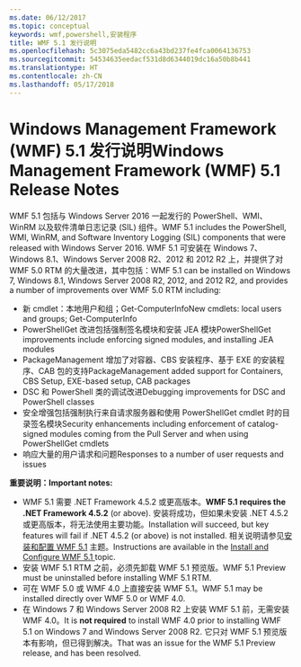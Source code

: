 ```yaml
---
ms.date: 06/12/2017
ms.topic: conceptual
keywords: wmf,powershell,安装程序
title: WMF 5.1 发行说明
ms.openlocfilehash: 5c3075eda5482cc6a43bd237fe4fca0064136753
ms.sourcegitcommit: 54534635eedacf531d8d6344019dc16a50b8b441
ms.translationtype: HT
ms.contentlocale: zh-CN
ms.lasthandoff: 05/17/2018
---
```

# <a name="windows-management-framework-wmf-51-release-notes"></a><span data-ttu-id="33e9f-103">Windows Management Framework (WMF) 5.1 发行说明</span><span class="sxs-lookup"><span data-stu-id="33e9f-103">Windows Management Framework (WMF) 5.1 Release Notes</span></span> #

<span data-ttu-id="33e9f-104">WMF 5.1 包括与 Windows Server 2016 一起发行的 PowerShell、WMI、WinRM 以及软件清单日志记录 (SIL) 组件。</span><span class="sxs-lookup"><span data-stu-id="33e9f-104">WMF 5.1 includes the PowerShell, WMI, WinRM, and Software Inventory Logging (SIL) components that were released with Windows Server 2016.</span></span>
<span data-ttu-id="33e9f-105">WMF 5.1 可安装在 Windows 7、Windows 8.1、Windows Server 2008 R2、2012 和 2012 R2 上，并提供了对 WMF 5.0 RTM 的大量改进，其中包括：</span><span class="sxs-lookup"><span data-stu-id="33e9f-105">WMF 5.1 can be installed on Windows 7, Windows 8.1, Windows Server 2008 R2, 2012, and 2012 R2, and provides a number of improvements over WMF 5.0 RTM including:</span></span>

- <span data-ttu-id="33e9f-106">新 cmdlet：本地用户和组；Get-ComputerInfo</span><span class="sxs-lookup"><span data-stu-id="33e9f-106">New cmdlets: local users and groups; Get-ComputerInfo</span></span>
- <span data-ttu-id="33e9f-107">PowerShellGet 改进包括强制签名模块和安装 JEA 模块</span><span class="sxs-lookup"><span data-stu-id="33e9f-107">PowerShellGet improvements include enforcing signed modules, and installing JEA modules</span></span>
- <span data-ttu-id="33e9f-108">PackageManagement 增加了对容器、CBS 安装程序、基于 EXE 的安装程序、CAB 包的支持</span><span class="sxs-lookup"><span data-stu-id="33e9f-108">PackageManagement added support for Containers, CBS Setup, EXE-based setup, CAB packages</span></span>
- <span data-ttu-id="33e9f-109">DSC 和 PowerShell 类的调试改进</span><span class="sxs-lookup"><span data-stu-id="33e9f-109">Debugging improvements for DSC and PowerShell classes</span></span>
- <span data-ttu-id="33e9f-110">安全增强包括强制执行来自请求服务器和使用 PowerShellGet cmdlet 时的目录签名模块</span><span class="sxs-lookup"><span data-stu-id="33e9f-110">Security enhancements including enforcement of catalog-signed modules coming from the Pull Server and when using PowerShellGet cmdlets</span></span>
- <span data-ttu-id="33e9f-111">响应大量的用户请求和问题</span><span class="sxs-lookup"><span data-stu-id="33e9f-111">Responses to a number of user requests and issues</span></span>

<span data-ttu-id="33e9f-112">**重要说明：**</span><span class="sxs-lookup"><span data-stu-id="33e9f-112">**Important notes:**</span></span>

- <span data-ttu-id="33e9f-113">WMF 5.1 需要 .NET Framework 4.5.2 或更高版本。</span><span class="sxs-lookup"><span data-stu-id="33e9f-113">**WMF 5.1 requires the .NET Framework 4.5.2** (or above).</span></span> <span data-ttu-id="33e9f-114">安装将成功，但如果未安装 .NET 4.5.2 或更高版本，将无法使用主要功能。</span><span class="sxs-lookup"><span data-stu-id="33e9f-114">Installation will succeed, but key features will fail if .NET 4.5.2 (or above) is not installed.</span></span> <span data-ttu-id="33e9f-115">相关说明请参见[安装和配置 WMF 5.1](https://msdn.microsoft.com/powershell/wmf/5.1/install-configure) 主题。</span><span class="sxs-lookup"><span data-stu-id="33e9f-115">Instructions are available in the [Install and Configure WMF 5.1 ](https://msdn.microsoft.com/powershell/wmf/5.1/install-configure) topic.</span></span>
- <span data-ttu-id="33e9f-116">安装 WMF 5.1 RTM 之前，必须先卸载 WMF 5.1 预览版。</span><span class="sxs-lookup"><span data-stu-id="33e9f-116">WMF 5.1 Preview must be uninstalled before installing WMF 5.1 RTM.</span></span>
- <span data-ttu-id="33e9f-117">可在 WMF 5.0 或 WMF 4.0 上直接安装 WMF 5.1。</span><span class="sxs-lookup"><span data-stu-id="33e9f-117">WMF 5.1 may be installed directly over WMF 5.0 or WMF 4.0.</span></span>
- <span data-ttu-id="33e9f-118">在 Windows 7 和 Windows Server 2008 R2 上安装 WMF 5.1 前，无需安装 WMF 4.0。</span><span class="sxs-lookup"><span data-stu-id="33e9f-118">It is __not required__ to install WMF 4.0 prior to installing WMF 5.1 on Windows 7 and Windows Server 2008 R2.</span></span> <span data-ttu-id="33e9f-119">它只对 WMF 5.1 预览版本有影响，但已得到解决。</span><span class="sxs-lookup"><span data-stu-id="33e9f-119">That was an issue for the WMF 5.1 Preview release, and has been resolved.</span></span>
